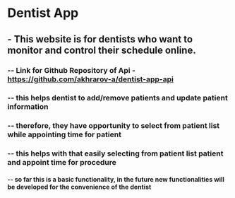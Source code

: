 # Dentist App
## - This website is for dentists who want to monitor and control their schedule online.

### -- Link for Github Repository of Api - https://github.com/akhrarov-a/dentist-app-api

### -- this helps dentist to add/remove patients and update patient information
### -- therefore, they have opportunity to select from patient list while appointing time for patient
### -- this helps with that easily selecting from patient list patient and appoint time for procedure

#### -- so far this is a basic functionality, in the future new functionalities will be developed for the convenience of the dentist  
